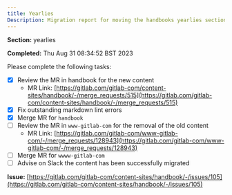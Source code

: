 ```yaml
---
title: Yearlies
Description: Migration report for moving the handbooks yearlies section
---
```


**Section:** yearlies

**Completed:** Thu Aug 31 08:34:52 BST 2023

Please complete the following tasks:

- [x] Review the MR in handbook for the new content
  - MR Link: [https://gitlab.com/gitlab-com/content-sites/handbook/-/merge_requests/515](https://gitlab.com/gitlab-com/content-sites/handbook/-/merge_requests/515)
- [x] Fix outstanding markdown lint errors
- [x] Merge MR for `handbook`
- [ ] Review the MR in `www-gitlab-com` for the removal of the old content
  - MR Link: [https://gitlab.com/gitlab-com/www-gitlab-com/-/merge_requests/128943](https://gitlab.com/gitlab-com/www-gitlab-com/-/merge_requests/128943)
- [ ] Merge MR for `wwww-gitlab-com`
- [ ] Advise on Slack the content has been successfully migrated

**Issue:** [https://gitlab.com/gitlab-com/content-sites/handbook/-/issues/105](https://gitlab.com/gitlab-com/content-sites/handbook/-/issues/105)
